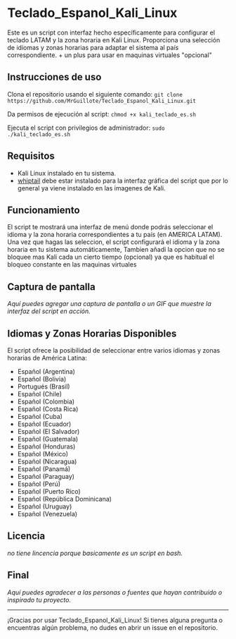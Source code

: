 # Teclado_Espanol_Kali_Linux

Este es un script con interfaz hecho específicamente para configurar el teclado LATAM y la zona horaria en Kali Linux. Proporciona una selección de idiomas y zonas horarias para adaptar el sistema al país correspondiente. + un plus para usar en maquinas virtuales "opcional"

## Instrucciones de uso

Clona el repositorio usando el siguiente comando:
 `git clone https://github.com/MrGuillote/Teclado_Espanol_Kali_Linux.git`

Da permisos de ejecución al script: 
`chmod +x kali_teclado_es.sh`

Ejecuta el script con privilegios de administrador: 
`sudo ./kali_teclado_es.sh`

## Requisitos

- Kali Linux instalado en tu sistema.
- [whiptail](https://linux.die.net/man/1/whiptail) debe estar instalado para la interfaz gráfica del script que por lo general ya viene instalado en las imagenes de Kali.

## Funcionamiento

El script te mostrará una interfaz de menú donde podrás seleccionar el idioma y la zona horaria correspondientes a tu país (en AMERICA LATAM). Una vez que hagas las seleccion, el script configurará el idioma y la zona horaria en tu sistema automáticamente, Tambien añadi la opcion que no se bloquee mas Kali cada un cierto tiempo (opcional) ya que es habitual el bloqueo constante en las maquinas virtuales

## Captura de pantalla

_Aquí puedes agregar una captura de pantalla o un GIF que muestre la interfaz del script en acción._

## Idiomas y Zonas Horarias Disponibles

El script ofrece la posibilidad de seleccionar entre varios idiomas y zonas horarias de América Latina:

- Español (Argentina)
- Español (Bolivia)
- Portugués (Brasil)
- Español (Chile)
- Español (Colombia)
- Español (Costa Rica)
- Español (Cuba)
- Español (Ecuador)
- Español (El Salvador)
- Español (Guatemala)
- Español (Honduras)
- Español (México)
- Español (Nicaragua)
- Español (Panamá)
- Español (Paraguay)
- Español (Perú)
- Español (Puerto Rico)
- Español (República Dominicana)
- Español (Uruguay)
- Español (Venezuela)

## Licencia

_no tiene lincencia porque basicamente es un script en bash._

## Final

_Aquí puedes agradecer a las personas o fuentes que hayan contribuido o inspirado tu proyecto._

---

¡Gracias por usar Teclado_Espanol_Kali_Linux! Si tienes alguna pregunta o encuentras algún problema, no dudes en abrir un issue en el repositorio.
